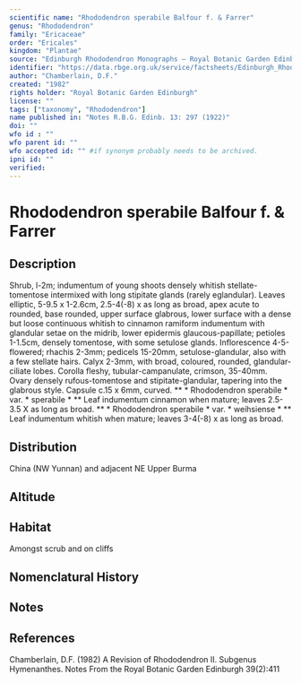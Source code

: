 ```yaml
---
scientific name: "Rhododendron sperabile Balfour f. & Farrer"
genus: "Rhododendron"
family: "Ericaceae"
order: "Ericales"
kingdom: "Plantae"
source: "Edinburgh Rhododendron Monographs – Royal Botanic Garden Edinburgh"
identifier: "https://data.rbge.org.uk/service/factsheets/Edinburgh_Rhododendron_Monographs.xhtml"
author: "Chamberlain, D.F."
created: "1982"
rights holder: "Royal Botanic Garden Edinburgh"
license: ""
tags: ["taxonomy", "Rhododendron"]
name published in: "Notes R.B.G. Edinb. 13: 297 (1922)"
doi: ""
wfo id : ""
wfo parent id: ""
wfo accepted id: "" #if synonym probably needs to be archived.                      
ipni id: ""
verified:
---
```


                       

# Rhododendron sperabile Balfour f. & Farrer

## Description
Shrub, l-2m; indumentum of young shoots densely whitish stellate-tomentose intermixed with long stipitate glands (rarely eglandular). Leaves elliptic, 5-9.5 x 1-2.6cm, 2.5-4(-8) x as long as broad, apex acute to rounded, base rounded, upper surface glabrous, lower surface with a dense but loose continuous whitish to cinnamon ramiform indumentum with glandular setae on the midrib, lower epidermis glaucous-papillate; petioles 1-1.5cm, densely tomentose, with some setulose glands. Inflorescence 4-5-flowered; rhachis 2-3mm; pedicels 15-20mm, setulose-glandular, also with a few stellate hairs. Calyx 2-3mm, with broad, coloured, rounded, glandular-ciliate lobes. Corolla fleshy, tubular-campanulate, crimson, 35-40mm. Ovary densely rufous-tomentose and stipitate-glandular, tapering into the glabrous style. Capsule c.15 x 6mm, curved. ** * Rhododendron sperabile * var. * sperabile * ** Leaf indumentum cinnamon when mature; leaves 2.5-3.5 X as long as broad. ** * Rhododendron sperabile * var. * weihsiense * ** Leaf indumentum whitish when mature; leaves 3-4(-8) x as long as broad.

## Distribution
China (NW Yunnan) and adjacent NE Upper Burma

## Altitude


## Habitat
Amongst scrub and on cliffs

## Nomenclatural History

                       
## Notes


## References

Chamberlain, D.F. (1982) A Revision of Rhododendron II. Subgenus Hymenanthes. Notes From the Royal Botanic Garden Edinburgh 39(2):411
